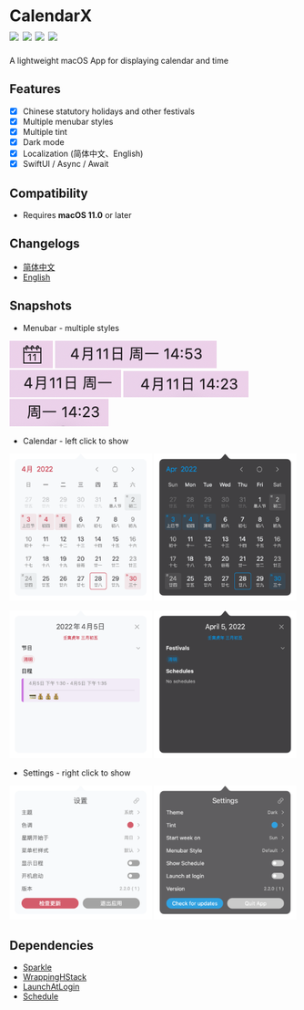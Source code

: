 <h1>
CalendarX</br>
<a href="https://github.com/ZzzM/CalendarX/releases/latest"><img src="https://img.shields.io/github/v/release/ZzzM/CalendarX"></a>
<a href="https://github.com/ZzzM/CalendarX/releases/latest"><img src="https://img.shields.io/github/release-date/ZzzM/CalendarX"></a>
<a href="https://raw.githubusercontent.com/ZzzM/CalendarX/master/LICENSE"><img src="https://img.shields.io/github/license/ZzzM/CalendarX"></a>
<a href="https://zzzm.github.io/2022/04/29/calendarx/">
<img src="https://img.shields.io/badge/docs-%E4%B8%AD%E6%96%87-red">
</a>
</h1>

A lightweight macOS App for displaying calendar and time 

## Features
- [x] Chinese statutory holidays and other festivals
- [x] Multiple menubar styles
- [x] Multiple tint
- [x] Dark mode
- [x] Localization (简体中文、English)
- [x] SwiftUI / Async / Await

## Compatibility
- Requires **macOS 11.0** or later

## Changelogs
- [简体中文](changelogs/CHANGELOG_SC.md)
- [English](changelogs/CHANGELOG.md)

## Snapshots
- Menubar - multiple styles

<img src="assets/m1.png"> <img src="assets/m2.png"> <img src="assets/m3.png"> <img src="assets/m4.png"> <img src="assets/m5.png">
  
- Calendar - left click to show

<img src="assets/l1.png" width=250> <img src="assets/d1.png" width=250>

<img src="assets/l2.png" width=250> <img src="assets/d2.png" width=250>

- Settings - right click to show

<img src="assets/l3.png" width=250> <img src="assets/d3.png" width=250>

## Dependencies
- [Sparkle](https://github.com/sparkle-project/Sparkle)
- [WrappingHStack](https://github.com/dkk/WrappingHStack)
- [LaunchAtLogin](https://github.com/sindresorhus/LaunchAtLogin)
- [Schedule](https://github.com/luoxiu/Schedule)
